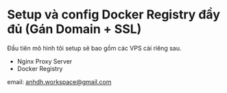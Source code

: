 # Setup và config Docker Registry đầy đủ (Gán Domain + SSL)
Đầu tiên mô hình tôi setup sẽ bao gồm các VPS cài riêng sau.
- Nginx Proxy Server
- Docker Registry

email: anhdh.workspace@gmail.com
